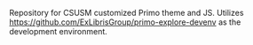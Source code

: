 Repository for CSUSM customized Primo theme and JS. Utilizes https://github.com/ExLibrisGroup/primo-explore-devenv as the development environment.